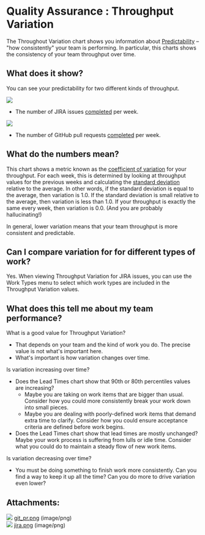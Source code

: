 Quality Assurance : Throughput Variation
========================================

The Throughout Variation chart shows you information about [Predictability](http://focusedobjective.com/team-metrics-right/) – "how consistently" your team is performing. In particular, this charts shows the consistency of your team throughput over time.

What does it show?
------------------

You can see your predictability for two different kinds of throughput.

![](attachments/87623781/87623695.png)

*   The number of JIRA issues [completed](Lead-Times_87624456.html#LeadTimes-completed) per week.

![](attachments/87623781/87623694.png)

*   The number of GitHub pull requests [completed](Lead-Times_87624456.html#LeadTimes-completed) per week.

What do the numbers mean?
-------------------------

This chart shows a metric known as the [coefficient of variation](https://en.wikipedia.org/wiki/Coefficient_of_variation) for your throughput. For each week, this is determined by looking at throughput values for the previous weeks and calculating the [standard deviation](https://en.wikipedia.org/wiki/Standard_deviation) relative to the average. In other words, if the standard deviation is equal to the average, then variation is 1.0. If the standard deviation is small relative to the average, then variation is less than 1.0. If your throughput is exactly the same every week, then variation is 0.0. (And you are probably hallucinating!)

In general, lower variation means that your team throughput is more consistent and predictable.

Can I compare variation for for different types of work?
--------------------------------------------------------

Yes. When viewing Throughput Variation for JIRA issues, you can use the Work Types menu to select which work types are included in the Throughput Variation values.

What does this tell me about my team performance?
-------------------------------------------------

What is a good value for Throughput Variation?

*   That depends on your team and the kind of work you do. The precise value is not what's important here.
*   What's important is how variation changes over time.

Is variation increasing over time?

*   Does the Lead Times chart show that 90th or 80th percentiles values are increasing? 
    *   Maybe you are taking on work items that are bigger than usual. Consider how you could more consistently break your work down into small pieces.
    *   Maybe you are dealing with poorly\-defined work items that demand extra time to clarify. Consider how you could ensure acceptance criteria are defined before work begins.
*   Does the Lead Times chart show that lead times are mostly unchanged? Maybe your work process is suffering from lulls or idle time. Consider what you could do to maintain a steady flow of new work items.

Is variation decreasing over time?

*   You must be doing something to finish work more consistently. Can you find a way to keep it up all the time? Can you do more to drive variation even lower?

Attachments:
------------

![](images/icons/bullet_blue.gif) [git\_pr.png](attachments/87623781/87623694.png) (image/png)  
![](images/icons/bullet_blue.gif) [jira.png](attachments/87623781/87623695.png) (image/png)  